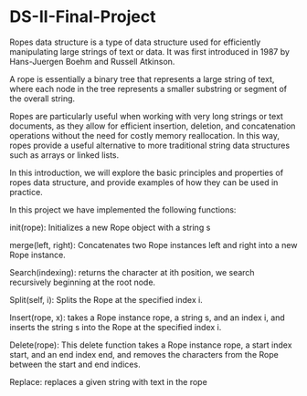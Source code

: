 # DS-II-Final-Project
Ropes data structure is a type of data structure used for efficiently manipulating large strings of text or data. It was first introduced in 1987 by Hans-Juergen Boehm and Russell Atkinson. 

A rope is essentially a binary tree that represents a large string of text, where each node in the tree represents a smaller substring or segment of the overall string.

Ropes are particularly useful when working with very long strings or text documents, as they allow for efficient insertion, deletion, and concatenation operations without the need for costly memory reallocation. In this way, ropes provide a useful alternative to more traditional string data structures such as arrays or linked lists.

In this introduction, we will explore the basic principles and properties of ropes data structure, and provide examples of how they can be used in practice.


In this project we have implemented the following functions:

init(rope): Initializes a new Rope object with a string s

merge(left, right): Concatenates two Rope instances left and right into a new Rope instance.

Search(indexing): returns the character at ith position, we search recursively beginning at the root node.

Split(self, i): Splits the Rope at the specified index i.

Insert(rope, x): takes a Rope instance rope, a string s, and an index i, and inserts the string s into the Rope at the specified index i.

Delete(rope): This delete function takes a Rope instance rope, a start index start, and an end index end, and removes the characters from the Rope between the start and end indices. 

Replace: replaces a given string with text in the rope
